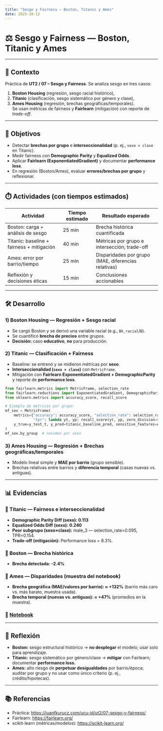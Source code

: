 ```yaml
---
title: "Sesgo y Fairness — Boston, Titanic y Ames"
date: 2025-10-12
---
```


# ⚖️ Sesgo y Fairness — Boston, Titanic y Ames

---

## 📘 Contexto

Práctica de **UT2 / 07 – Sesgo y Fairness**. Se analiza sesgo en tres casos:  
1) **Boston Housing** (regresión, sesgo racial histórico),  
2) **Titanic** (clasificación, sesgo sistemático por género y clase),  
3) **Ames Housing** (regresión, brechas geográficas/temporales).  
Se usan métricas de fairness y **Fairlearn** (mitigación) con reporte de *trade-off*.

---

## 🎯 Objetivos

- Detectar **brechas por grupo** e **interseccionalidad** (p. ej., `sexo × clase` en Titanic).  
- Medir fairness con **Demographic Parity** y **Equalized Odds**.  
- Aplicar **Fairlearn (ExponentiatedGradient)** y documentar **performance loss**.  
- En regresión (Boston/Ames), evaluar **errores/brechas por grupo** y reflexionar.

---

## ⏱️ Actividades (con tiempos estimados)

| Actividad | Tiempo estimado | Resultado esperado |
|-----------|-----------------|--------------------|
| Boston: carga + análisis de sesgo | 25 min | Brecha histórica cuantificada |
| Titanic: baseline + fairness + mitigación | 40 min | Métricas por grupo e intersección; trade-off |
| Ames: error por barrio/tiempo | 25 min | Disparidades por grupo (MAE, diferencias relativas) |
| Reflexión y decisiones éticas | 15 min | Conclusiones accionables |

---

## 🛠️ Desarrollo

### 1) Boston Housing — Regresión + Sesgo racial
- Se cargó Boston y se derivó una variable racial (e.g., `Bk_racial`/`B`).  
- Se cuantificó **brecha de precios** entre grupos.  
- **Decisión:** caso **educativo**, **no** para producción.

### 2) Titanic — Clasificación + Fairness
- Baseline: se entrenó y se midieron métricas por **sexo**.  
- **Interseccionalidad (`sexo × clase`)** con `MetricFrame`.  
- Mitigación con **Fairlearn ExponentiatedGradient + DemographicParity** y reporte de **performance loss**.

```python
from fairlearn.metrics import MetricFrame, selection_rate
from fairlearn.reductions import ExponentiatedGradient, DemographicParity
from sklearn.metrics import accuracy_score, recall_score

# Ejemplo de métricas por grupo:
mf_sex = MetricFrame(
    metrics={"accuracy": accuracy_score, "selection_rate": selection_rate,
             "tpr": lambda yt, yp: recall_score(yt, yp, zero_division=0)},
    y_true=y_test_t, y_pred=titanic_baseline_pred, sensitive_features=A_test_t
)
mf_sex.by_group  # resumen por sexo
```

### 3) Ames Housing — Regresión + Brechas geográficas/temporales
- Modelo lineal simple y **MAE por barrio** (grupo sensible).
- Brechas relativas entre barrios y **diferencia temporal** (casas nuevas vs. antiguas).

---

## 📊 Evidencias
### 🔹 Titanic — Fairness e interseccionalidad

- **Demographic Parity Diff (sexo): 0.113**
- **Equalized Odds Diff (sexo): 0.240**
- **Peor subgrupo (sexo×clase):** male_3 — selection_rate=0.095, TPR=0.154.
- **Trade-off (mitigación):** Performance loss = 8.3%.

### 🔹 Boston — Brecha histórica

- **Brecha detectada: -2.4%**

### 🔹 Ames — Disparidades (muestra del notebook)

- **Brecha geográfica (MAE/valores por barrio): ≈ +132%** (barrio más caro vs. más barato, muestra usada).
- **Brecha temporal (nuevas vs. antiguas): ≈ +47%** (promedios en la muestra).

### 📝 [Notebook](../../../notebooks/UT2-3.ipynb)

---

## 🤔 Reflexión

- **Boston:** sesgo estructural histórico → **no desplegar** el modelo; usar solo para aprendizaje.
- **Titanic:** sesgo sistemático por género/clase → **mitigar** con Fairlearn; documentar **performance loss.**
- **Ames:** alto riesgo de **perpetuar desigualdades** por barrio/época; auditar por grupo y no usar como único criterio (p. ej., crédito/hipotecas).

---

## 📚 Referencias

- Práctica: https://juanfkurucz.com/ucu-id/ut2/07-sesgo-y-fairness/
- Fairlearn: https://fairlearn.org/
- scikit-learn (métricas/modelos): https://scikit-learn.org/